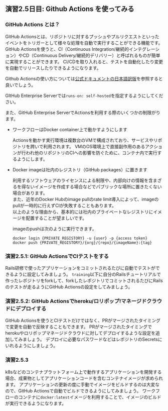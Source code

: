 ## 演習2.5日目: Github Actions を使ってみる

### GitHub Actions とは？
GitHub Actionsとは、リポジトリに対するプッシュやプルリクエストといったイベントをトリガーとして様々な処理を自動で実行することができる機能です。
GitHub Actionsを使うと、CI（Continuous Integration/継続的インテグレーション）やCD（Continuous Delivery/継続的デリバリー）と呼ばれるものが簡単に実現することができます。
CI/CDを取り入れると、テストを自動化したり変更を自動でリリースしたりできるようになります。

Github Actionsの使い方については[公式ドキュメントの日本語訳版](https://docs.github.com/ja/enterprise-server@3.1/actions/learn-github-actions)を参照すると良いでしょう。

GItHub Enterprise Serverでは`runs-on: self-hosted`を指定するようにしてください。

また、GitHub Enterprise ServerでActionsを利用する際のいくつかの制限がります。

* ワークフローはDocker container上で動かすようにします

    Actionsを動かす実行環境は複数台のVMで構成されており、サービスやリポジトリを跨いで利用されます。
    VMのOS環境上で直接副作用のあるアクションが行われ他のリポジトリのCIへの影響を防ぐために、コンテナ内で実行するようにします。

* Docker imageは社内のレジストリ（GitHub packages）に置きます

    利用するソフトウェアのライセンスによる制限や、内部向けの情報を含まざるを得ないイメージを作成する場合などでパブリックな場所に置きたくない場合があります。  
    また、近年のDocker Hubのimage pullのrate limit導入によって、imageのpullが一時的に行えずCIが失敗することもあります。  
    以上のような理由から、基本的には社内のプライベートなレジストリにイメージを配置することが望ましいです。  

    imageのpushは次のように実行できます。

    ```console
    docker login {PRIVATE_REGISTORY} -u {user} -p {access token}
    docker push {PRIVATE_REGISTORY}/{org}/{repo}/{imageName}:{tag}
    ```

### 演習2.5.1: GitHub ActionsでCIテストをする
Rails研修で使ったアプリケーションをコミットされるたびに自動でテストができるように設定してみましょう。
`training`以下に自分のRailsチュートリアルで作ったレポジトリをforkして、forkしたレポジトリでコミットされるたびにRailsのテストが走るようにGitHub Actionsの設定をしてみましょう。

### 演習2.5.2: GitHub Actionsでheroku/ロリポップ!マネージドクラウドにデプロイする
GitHub Actionsを使うとCIテストだけではなく、PRがマージされたタイミングで変更を自動で反映することもできます。
PRがマージされたタイミングでherokuやロリポップマネージドクラウドに対してデプロイするような設定を追加してみましょう。
デプロイに必要なパスワードなどはレポジトリのSecretsにいれるようにしましょう。

### 演習2.5.3
k8sなどのコンテナプラットフォーム上で動作するアプリケーションを開発する場合、成果物としてアプリケーションコードを含むコンテナイメージが求められます。
アプリケーションの更新の度に手動でイメージをビルドするのは大変なので、GitHub Actionsで自動でビルドできるようにしてみましょう。
ワークフローのコンテナに`docker:latest`イメージを利用することで、イメージのビルドが実行できるようになります。